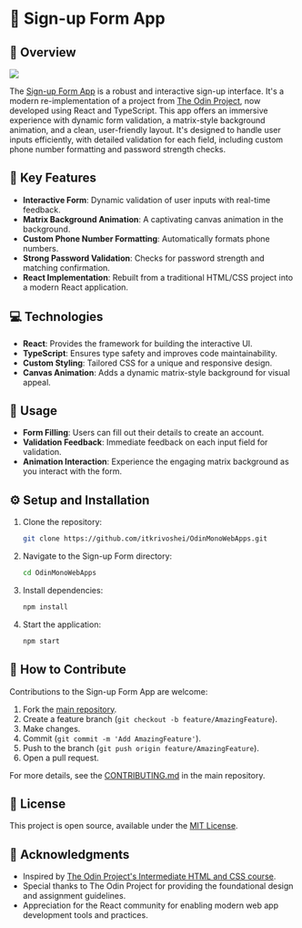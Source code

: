 # 📝 Sign-up Form App

## 📖 Overview
![](https://github.com/itkrivoshei/OdinMonoWebApps/blob/main/media/SignUpForm.gif?raw=true)

The [Sign-up Form App](https://itkrivoshei.github.io/OdinMonoWebApps/#/SignUpForm) is a robust and interactive sign-up interface. It's a modern re-implementation of a project from [The Odin Project](https://www.theodinproject.com/lessons/node-path-intermediate-html-and-css-sign-up-form), now developed using React and TypeScript. This app offers an immersive experience with dynamic form validation, a matrix-style background animation, and a clean, user-friendly layout. It's designed to handle user inputs efficiently, with detailed validation for each field, including custom phone number formatting and password strength checks.

## 🌟 Key Features

- **Interactive Form**: Dynamic validation of user inputs with real-time feedback.
- **Matrix Background Animation**: A captivating canvas animation in the background.
- **Custom Phone Number Formatting**: Automatically formats phone numbers.
- **Strong Password Validation**: Checks for password strength and matching confirmation.
- **React Implementation**: Rebuilt from a traditional HTML/CSS project into a modern React application.

## 💻 Technologies

- **React**: Provides the framework for building the interactive UI.
- **TypeScript**: Ensures type safety and improves code maintainability.
- **Custom Styling**: Tailored CSS for a unique and responsive design.
- **Canvas Animation**: Adds a dynamic matrix-style background for visual appeal.

## 🚀 Usage

- **Form Filling**: Users can fill out their details to create an account.
- **Validation Feedback**: Immediate feedback on each input field for validation.
- **Animation Interaction**: Experience the engaging matrix background as you interact with the form.

## ⚙️ Setup and Installation

1. Clone the repository:
   ```bash
   git clone https://github.com/itkrivoshei/OdinMonoWebApps.git
   ```
2. Navigate to the Sign-up Form directory:
   ```bash
   cd OdinMonoWebApps
   ```
3. Install dependencies:
   ```bash
   npm install
   ```
4. Start the application:
   ```bash
   npm start
   ```

## 🤝 How to Contribute

Contributions to the Sign-up Form App are welcome:

1. Fork the [main repository](https://github.com/itkrivoshei/OdinMonoWebApps).
2. Create a feature branch (`git checkout -b feature/AmazingFeature`).
3. Make changes.
4. Commit (`git commit -m 'Add AmazingFeature'`).
5. Push to the branch (`git push origin feature/AmazingFeature`).
6. Open a pull request.

For more details, see the [CONTRIBUTING.md](https://github.com/itkrivoshei/OdinMonoWebApps/blob/master/CONTRIBUTING.md) in the main repository.

## 📜 License

This project is open source, available under the [MIT License](https://github.com/itkrivoshei/OdinMonoWebApps/blob/master/LICENSE).

## 🌟 Acknowledgments

- Inspired by [The Odin Project's Intermediate HTML and CSS course](https://www.theodinproject.com/lessons/node-path-intermediate-html-and-css-sign-up-form).
- Special thanks to The Odin Project for providing the foundational design and assignment guidelines.
- Appreciation for the React community for enabling modern web app development tools and practices.

